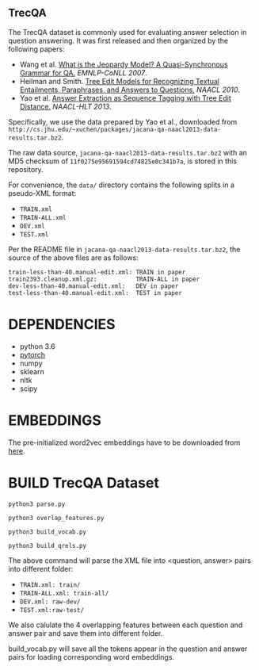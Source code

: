 TrecQA
------

The TrecQA dataset is commonly used for evaluating answer selection in question answering. It was first released and then organized by the following papers:

+ Wang et al. [What is the Jeopardy Model? A Quasi-Synchronous Grammar for QA.](http://www.aclweb.org/anthology/D07-1003) *EMNLP-CoNLL 2007*.
+ Heilman and Smith. [Tree Edit Models for Recognizing Textual Entailments, Paraphrases,
and Answers to Questions.](http://www.aclweb.org/anthology/N10-1145) *NAACL 2010*.
+ Yao et al. [Answer Extraction as Sequence Tagging with Tree Edit Distance.](http://www.aclweb.org/anthology/N13-1106) *NAACL-HLT 2013*.

Specifically, we use the data prepared by Yao et al., downloaded from `http://cs.jhu.edu/~xuchen/packages/jacana-qa-naacl2013-data-results.tar.bz2`.

The raw data source, `jacana-qa-naacl2013-data-results.tar.bz2` with an MD5 checksum of `11f0275e95691594cd74825e0c341b7a`, is stored in this repository.

For convenience, the `data/` directory contains the following splits in a pseudo-XML format:

+ `TRAIN.xml`
+ `TRAIN-ALL.xml`
+ `DEV.xml`
+ `TEST.xml`

Per the README file in `jacana-qa-naacl2013-data-results.tar.bz2`, the source of the above files are as follows:

```
train-less-than-40.manual-edit.xml: TRAIN in paper
train2393.cleanup.xml.gz:           TRAIN-ALL in paper
dev-less-than-40.manual-edit.xml:   DEV in paper
test-less-than-40.manual-edit.xml:  TEST in paper
```

# DEPENDENCIES

- python 3.6
- [pytorch](http://pytorch.org/)
- numpy
- sklearn
- nltk
- scipy


# EMBEDDINGS

The pre-initialized word2vec embeddings have to be downloaded from [here](https://drive.google.com/folderview?id=0B-yipfgecoSBfkZlY2FFWEpDR3M4Qkw5U055MWJrenE5MTBFVXlpRnd0QjZaMDQxejh1cWs&usp=sharing).



# BUILD TrecQA Dataset

```
python3 parse.py

python3 overlap_features.py

python3 build_vocab.py

python3 build_qrels.py
```

The above command will parse the XML file into <question, answer> pairs into different folder:

+ `TRAIN.xml: train/`
+ `TRAIN-ALL.xml: train-all/`
+ `DEV.xml: raw-dev/`
+ `TEST.xml:raw-test/`

We also calulate the 4 overlapping features between each question and answer pair and save them into different folder.

build_vocab.py will save all the tokens appear in the question and answer pairs for loading corresponding word embeddings. 